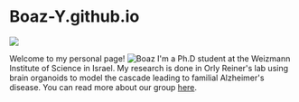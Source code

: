 # Boaz-Y.github.io
![](https://upload.wikimedia.org/wikipedia/en/thumb/3/37/Weizmann_Institute_of_Science.svg/150px-Weizmann_Institute_of_Science.svg.png)

Welcome to my personal page! ![](https://media.licdn.com/dms/image/C4D03AQEbsju7-eNFkw/profile-displayphoto-shrink_800_800/0/1544769298521?e=1718841600&v=beta&t=ZAmb9u2OBSmlfZnjh9c9s_3kP9xIRppUroWgxgieFis "Boaz")
I'm a Ph.D student at the Weizmann Institute of Science in Israel. 
My research is done in Orly Reiner's lab using brain organoids to model the cascade leading to familial Alzheimer's disease. You can read more about our group [here](https://www.weizmann.ac.il/molgen/Reiner/home).


